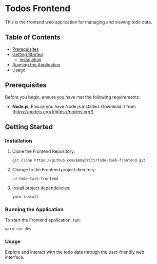 # Todos Frontend

This is the frontend web application for managing and viewing todo data.

## Table of Contents

- [Prerequisites](#prerequisites)
- [Getting Started](#getting-started)
     - [Installation](#installation)
- [Running the Application](#running-the-application)
- [Usage](#usage)

## Prerequisites

Before you begin, ensure you have met the following requirements:

- **Node.js**: Ensure you have Node.js installed. Download it from [https://nodejs.org/](https://nodejs.org/).

## Getting Started

### Installation

1. Clone the Frontend Repository:

      ```bash
      git clone https://github.com/Emmybritt/todo-task-frontend.git
      ```

2. Change to the Frontend project directory:

      ```bash
      cd todo-task-frontend
      ```

3. Install project dependencies:
      ```bash
      yarn install
      ```

### Running the Application

To start the Frontend application, run:

```bash
yarn run dev
```

### Usage

Explore and interact with the todo data through the user-friendly web interface.
